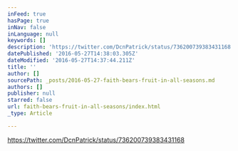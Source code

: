 ```yaml
---
inFeed: true
hasPage: true
inNav: false
inLanguage: null
keywords: []
description: 'https://twitter.com/DcnPatrick/status/736200739383431168'
datePublished: '2016-05-27T14:38:03.305Z'
dateModified: '2016-05-27T14:37:44.211Z'
title: ''
author: []
sourcePath: _posts/2016-05-27-faith-bears-fruit-in-all-seasons.md
authors: []
publisher: null
starred: false
url: faith-bears-fruit-in-all-seasons/index.html
_type: Article

---
```

https://twitter.com/DcnPatrick/status/736200739383431168